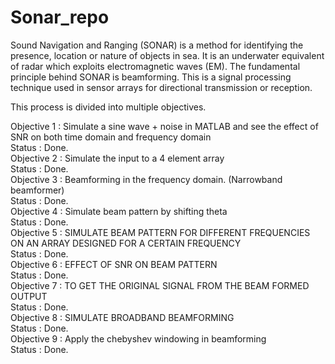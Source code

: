 # Sonar_repo

Sound Navigation and Ranging (SONAR) is a method for identifying the presence, location or nature of objects in sea. It is an underwater equivalent of radar which exploits electromagnetic waves (EM). The fundamental principle behind SONAR is beamforming. This is a signal processing technique used in sensor arrays for directional transmission or reception. 

This process is divided into multiple objectives. 

Objective 1 : Simulate a sine wave + noise in MATLAB and see the effect of SNR on both time domain and frequency domain  
Status      : Done.  
Objective 2 : Simulate the input to a 4 element array  
Status      : Done.  
Objective 3 : Beamforming in the frequency domain. (Narrowband beamformer)  
Status      : Done.  
Objective 4 : Simulate beam pattern by shifting theta  
Status      : Done.  
Objective 5 : SIMULATE BEAM PATTERN FOR DIFFERENT FREQUENCIES ON AN ARRAY DESIGNED FOR A CERTAIN FREQUENCY  
Status      : Done.  
Objective 6 : EFFECT OF SNR ON BEAM PATTERN  
Status      : Done.  
Objective 7 : TO GET THE ORIGINAL SIGNAL FROM THE BEAM FORMED OUTPUT  
Status      : Done.  
Objective 8 : SIMULATE BROADBAND BEAMFORMING  
Status      : Done.  
Objective 9 : Apply the chebyshev windowing in beamforming  
Status      : Done.  
